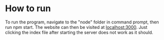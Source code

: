 # How to run
To run the program, navigate to the "node" folder in command prompt, then run npm start.
The website can then be visited at [localhost:3000](http://localhost:3000). 
Just clicking the index file after starting the server does not work as it should.